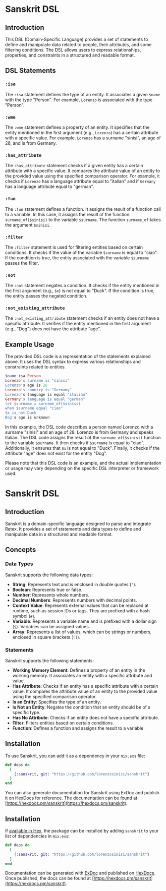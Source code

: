 # Sanskrit DSL

## Introduction
This DSL (Domain-Specific Language) provides a set of statements to define and manipulate data related to people, their attributes, and some filtering conditions. The DSL allows users to express relationships, properties, and constraints in a structured and readable format.

## DSL Statements

### `:isa`
The `:isa` statement defines the type of an entity. It associates a given `$name` with the type "Person". For example, `Lorenzo` is associated with the type "Person".

### `:wme`
The `:wme` statement defines a property of an entity. It specifies that the entity mentioned in the first argument (e.g., `Lorenzo`) has a certain attribute with a specific value. For example, `Lorenzo` has a surname "sinisi", an age of 28, and is from Germany.

### `:has_attribute`
The `:has_attribute` statement checks if a given entity has a certain attribute with a specific value. It compares the attribute value of an entity to the provided value using the specified comparison operator. For example, it checks if `Lorenzo` has a language attribute equal to "italian" and if `Germany` has a language attribute equal to "german".

### `:fun`
The `:fun` statement defines a function. It assigns the result of a function call to a variable. In this case, it assigns the result of the function `surname_of($sinisi)` to the variable `$surname`. The function `surname_of` takes the argument `$sinisi`.

### `:filter`
The `:filter` statement is used for filtering entities based on certain conditions. It checks if the value of the variable `$surname` is equal to "ciao". If the condition is true, the entity associated with the variable `$surname` passes the filter.

### `:not`
The `:not` statement negates a condition. It checks if the entity mentioned in the first argument (e.g., `$x`) is not equal to "Duck". If the condition is true, the entity passes the negated condition.

### `:not_existing_attribute`
The `:not_existing_attribute` statement checks if an entity does not have a specific attribute. It verifies if the entity mentioned in the first argument (e.g., "Dog") does not have the attribute "age".

## Example Usage

The provided DSL code is a representation of the statements explained above. It uses the DSL syntax to express various relationships and constraints related to entities.

```ruby
$name isa Person
Lorenzo's surname is "sinisi"
Lorenzo's age is 28
Lorenzo's country is "Germany"
Lorenzo's language is equal "italian"
Germany's language is equal "german"
let $surname = surname_of($sinisi)
when $surname equal "ciao"
$x is_not Duck
Dog's age is unknown
```

In this example, the DSL code describes a person named Lorenzo with a surname "sinisi" and an age of 28. Lorenzo is from Germany and speaks Italian. The DSL code assigns the result of the `surname_of($sinisi)` function to the variable `$surname`. It then checks if `$surname` is equal to "ciao". Additionally, it ensures that `$x` is not equal to "Duck". Finally, it checks if the attribute "age" does not exist for the entity "Dog".

Please note that this DSL code is an example, and the actual implementation or usage may vary depending on the specific DSL interpreter or framework used.

# Sanskrit DSL

## Introduction

Sanskrit is a domain-specific language designed to parse and integrate Retex. It provides a set of statements and data types to define and manipulate data in a structured and readable format.

## Concepts

### Data Types

Sanskrit supports the following data types:

- **String**: Represents text and is enclosed in double quotes (`"`).
- **Boolean**: Represents true or false.
- **Number**: Represents whole numbers.
- **Decimal Numbers**: Represents numbers with decimal points.
- **Context Value**: Represents external values that can be replaced at runtime, such as session IDs or tags. They are prefixed with a hash symbol (`#`).
- **Variable**: Represents a variable name and is prefixed with a dollar sign (`$`). Variables can be assigned values.
- **Array**: Represents a list of values, which can be strings or numbers, enclosed in square brackets (`[]`).

### Statements

Sanskrit supports the following statements:

- **Working Memory Element**: Defines a property of an entity in the working memory. It associates an entity with a specific attribute and value.
- **Has Attribute**: Checks if an entity has a specific attribute with a certain value. It compares the attribute value of an entity to the provided value using the specified comparison operator.
- **Is an Entity**: Specifies the type of an entity.
- **Is Not an Entity**: Negates the condition that an entity should be of a specific type.
- **Has No Attribute**: Checks if an entity does not have a specific attribute.
- **Filter**: Filters entities based on certain conditions.
- **Function**: Defines a function and assigns the result to a variable.

## Installation

To use Sanskrit, you can add it as a dependency in your `mix.exs` file:

```elixir
def deps do
  [
    {:sanskrit, git: "https://github.com/lorenzosinisi/sanskrit"}
  ]
end
```

You can also generate documentation for Sanskrit using ExDoc and publish it on HexDocs for reference. The documentation can be found at [https://hexdocs.pm/sanskrit](https://hexdocs.pm/sanskrit).



## Installation

If [available in Hex](https://hex.pm/docs/publish), the package can be installed
by adding `sanskrit` to your list of dependencies in `mix.exs`:

```elixir
def deps do
  [
    {:sanskrit, git: "https://github.com/lorenzosinisi/sanskrit"}
  ]
end
```

Documentation can be generated with [ExDoc](https://github.com/elixir-lang/ex_doc)
and published on [HexDocs](https://hexdocs.pm). Once published, the docs can
be found at [https://hexdocs.pm/sanskrit](https://hexdocs.pm/sanskrit).

